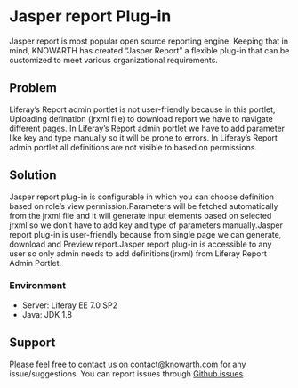 <h1>Jasper report Plug-in</h1>
<p>Jasper report is most popular open source reporting engine. Keeping that in mind, KNOWARTH has created “Jasper Report” a flexible plug-in that can be customized to meet various organizational requirements.</p>

<h2>Problem</h2>
<p>Liferay’s Report admin portlet is not user-friendly because in this portlet, Uploading defination (jrxml file) to download report we have to navigate different pages. In Liferay’s Report admin portlet we have to add parameter like key and type manually so it will be prone to errors. In Liferay’s Report admin portlet all definitions are not visible to based on permissions.</p>

<h2>Solution</h2>
<p>Jasper report plug-in is configurable in which you can choose definition based on role’s view permission.Parameters will be fetched automatically from the jrxml file and it will generate input elements based on selected jrxml so we don’t have to add key and type of parameters manually.Jasper report plug-in is user-friendly because from single page we can generate, download and Preview report.Jasper report plug-in is accessible to any user so only admin needs to add definitions(jrxml) from Liferay Report Admin Portlet.</p>

  <h3>Environment</h3>
  <ul>
    <li>Server: Liferay EE 7.0 SP2</li>
    <li>Java: JDK 1.8</li>
  </ul>
   
<h2>Support</h2>
<p>Please feel free to contact us on <a href="mailto:contact@knowarth.com">contact@knowarth.com</a> for any issue/suggestions. You can report issues through <a href="https://github.com/knowarth-technologies/liferay-jasper-reports-portlet/issues">Github issues</a></p>
